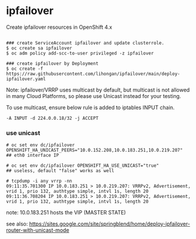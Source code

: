 # ipfailover

Create ipfailover resources in OpenShift 4.x

```

### create ServiceAccount ipfailover and update clusterrole.
$ oc create sa ipfailover
$ oc adm policy add-scc-to-user privileged -z ipfailover

### create ipfailover by Deployment
$ oc create -f https://raw.githubusercontent.com/lihongan/ipfailover/main/deploy-ipfailover.yaml

```

Note: ipfailover/VRRP uses multicast by default, but multicast is not allowed in many Cloud Platforms, so please use Unicast instead for your testing.

To use multicast, ensure below rule is added to iptables INPUT chain.
```
-A INPUT -d 224.0.0.18/32 -j ACCEPT
```

### use unicast

```
# oc set env dc/ipfailover OPENSHIFT_HA_UNICAST_PEERS="10.0.152.208,10.0.183.251,10.0.219.207"     ## eth0 interface IP

# oc set env dc/ipfailover OPENSHIFT_HA_USE_UNICAST="true"                                         ## useless, default "false" works as well

# tcpdump -i any vrrp -nn
09:11:35.701300 IP 10.0.183.251 > 10.0.219.207: VRRPv2, Advertisement, vrid 1, prio 132, authtype simple, intvl 1s, length 20
09:11:36.708204 IP 10.0.183.251 > 10.0.219.207: VRRPv2, Advertisement, vrid 1, prio 132, authtype simple, intvl 1s, length 20
```

note: 10.0.183.251 hosts the VIP (MASTER STATE)


see also: https://sites.google.com/site/springblend/home/deploy-ipfailover-router-with-unicast-mode
